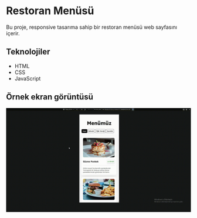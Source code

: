 <h1>Restoran Menüsü</h1>

Bu proje, responsive tasarıma sahip bir restoran menüsü web sayfasını içerir.

<h2>Teknolojiler</h2>

- HTML
- CSS
- JavaScript


<h2>Örnek ekran görüntüsü</h2>

![](qr.gif)